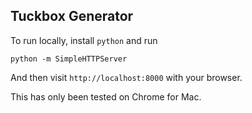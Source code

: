 Tuckbox Generator
-----------------

To run locally, install `python` and run

```
python -m SimpleHTTPServer
```

And then visit `http://localhost:8000` with your browser.

This has only been tested on Chrome for Mac.

